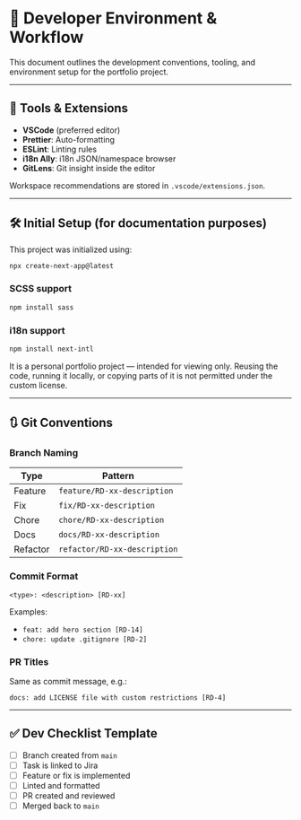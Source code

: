 # 📘 Developer Environment & Workflow

This document outlines the development conventions, tooling, and environment setup for the portfolio project.

---

## 🧰 Tools & Extensions

- **VSCode** (preferred editor)
- **Prettier**: Auto-formatting
- **ESLint**: Linting rules
- **i18n Ally**: i18n JSON/namespace browser
- **GitLens**: Git insight inside the editor

Workspace recommendations are stored in `.vscode/extensions.json`.

---

## 🛠 Initial Setup (for documentation purposes)

This project was initialized using:

```bash
npx create-next-app@latest
```

### SCSS support
```bash
npm install sass
```

### i18n support
```bash
npm install next-intl
```
It is a personal portfolio project — intended for viewing only.
Reusing the code, running it locally, or copying parts of it is not permitted under the custom license.

---

## 🔃 Git Conventions

### Branch Naming
| Type | Pattern |
|------|---------|
| Feature | `feature/RD-xx-description` |
| Fix | `fix/RD-xx-description` |
| Chore | `chore/RD-xx-description` |
| Docs | `docs/RD-xx-description` |
| Refactor | `refactor/RD-xx-description` |

### Commit Format
```
<type>: <description> [RD-xx]
```
Examples:
- `feat: add hero section [RD-14]`
- `chore: update .gitignore [RD-2]`

### PR Titles
Same as commit message, e.g.:
```
docs: add LICENSE file with custom restrictions [RD-4]
```

---

## ✅ Dev Checklist Template
- [ ] Branch created from `main`
- [ ] Task is linked to Jira
- [ ] Feature or fix is implemented
- [ ] Linted and formatted
- [ ] PR created and reviewed
- [ ] Merged back to `main`